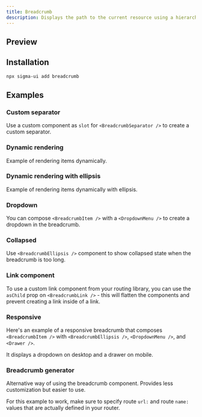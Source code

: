 ```yaml
---
title: Breadcrumb
description: Displays the path to the current resource using a hierarchy of links.
---
```


## Preview

<ComponentPreview name="Breadcrumb" class="[&_.preview]:p-2" />

## Installation

```bash
npx sigma-ui add breadcrumb
```

## Examples

### Custom separator

Use a custom component as `slot` for `<BreadcrumbSeparator />` to create a custom separator.

<ComponentPreview name="BreadcrumbSeparator" />

### Dynamic rendering

Example of rendering items dynamically.

<ComponentPreview name="BreadcrumbDynamic" />

### Dynamic rendering with ellipsis

Example of rendering items dynamically with ellipsis.

<ComponentPreview name="BreadcrumbDynamicWithEllipsis" />

### Dropdown

You can compose `<BreadcrumbItem />` with a `<DropdownMenu />` to create a dropdown in the breadcrumb.

<ComponentPreview name="BreadcrumbDropdown" class="[&_.preview]:p-2" />

### Collapsed

Use `<BreadcrumbEllipsis />` component to show collapsed state when the breadcrumb is too long.

<ComponentPreview name="BreadcrumbEllipsis" class="[&_.preview]:p-2" />

### Link component

To use a custom link component from your routing library, you can use the `asChild` prop on `<BreadcrumbLink />` - this will flatten the components and prevent creating a link inside of a link.

<ComponentPreview name="BreadcrumbLink" />

### Responsive

Here's an example of a responsive breadcrumb that composes `<BreadcrumbItem />` with `<BreadcrumbEllipsis />`, `<DropdownMenu />`, and `<Drawer />`.

It displays a dropdown on desktop and a drawer on mobile.

<ComponentPreview name="BreadcrumbResponsive" class="[&_.preview]:p-2" />

### Breadcrumb generator

Alternative way of using the breadcrumb component. Provides less customization but easier to use.

For this example to work, make sure to specify route `url:` and route `name:` values that are actually defined in your router.

<ComponentPreview name="BreadcrumbGenerator" class="[&_.preview]:p-2" />
